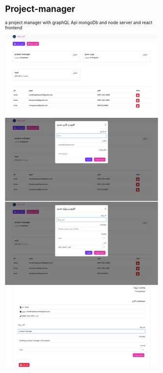 # Project-manager
a project manager with graphQL Api mongoDb and node server and react frontend

![](images/home.jpg)
![](images/add-user.jpg)
![](images/add-project.jpg)
![](images/edit-project.jpg)